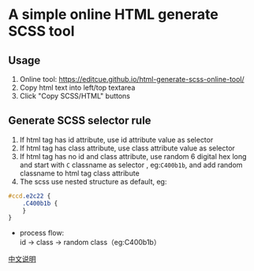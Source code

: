 # A simple online HTML generate SCSS tool

## Usage
1. Online tool:
https://editcue.github.io/html-generate-scss-online-tool/
2. Copy html text into left/top textarea
3. Click "Copy SCSS/HTML" buttons

## Generate SCSS selector rule
1. If html tag has id attribute, use id attribute value as selector 
2. If html tag has class attribute, use class attribute value as selector
3. If html tag has no id and class attribute, use random 6 digital hex long and start with `C` classname as selector , eg:`C400b1b`, and add random classname to html tag class attribute
4. The scss use nested structure as default, eg:
```scss
#ccd.e2c22 {
    .C400b1b {
    }
}
```

- process flow:<br>
  id -> class -> random class（eg:C400b1b）

[中文说明](README.zh.md)